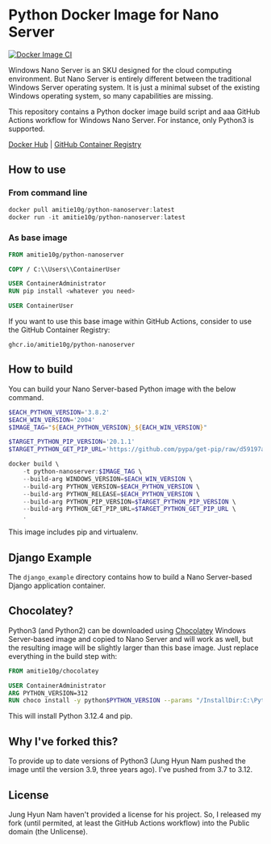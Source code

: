 # Python Docker Image for Nano Server

[![Docker Image CI](https://github.com/amitie10g/python-nanoserver/actions/workflows/docker-image.yml/badge.svg)](https://github.com/amitie10g/python-nanoserver/actions/workflows/docker-image.yml)

Windows Nano Server is an SKU designed for the cloud computing environment. But Nano Server is entirely different between the traditional Windows Server operating system. It is just a minimal subset of the existing Windows operating system, so many capabilities are missing.

This repository contains a Python docker image build script and aaa GitHub Actions workflow for Windows Nano Server. For instance, only Python3 is supported.

[Docker Hub](https://hub.docker.com/r/amitie10g/python-nanoserver) | [GitHub Container Registry](https://github.com/amitie10g/python-nanoserver/pkgs/container/python-nanoserver)

## How to use

### From command line

```powershell
docker pull amitie10g/python-nanoserver:latest
docker run -it amitie10g/python-nanoserver:latest
```

### As base image

```dockerfile
FROM amitie10g/python-nanoserver

COPY / C:\\Users\\ContainerUser

USER ContainerAdministrator
RUN pip install <whatever you need>

USER ContainerUser
```

If you want to use this base image within GitHub Actions, consider to use the GitHub Container Registry:

``ghcr.io/amitie10g/python-nanoserver``

## How to build

You can build your Nano Server-based Python image with the below command.

```powershell
$EACH_PYTHON_VERSION='3.8.2'
$EACH_WIN_VERSION='2004'
$IMAGE_TAG="${EACH_PYTHON_VERSION}_${EACH_WIN_VERSION}"

$TARGET_PYTHON_PIP_VERSION='20.1.1'
$TARGET_PYTHON_GET_PIP_URL='https://github.com/pypa/get-pip/raw/d59197a3c169cef378a22428a3fa99d33e080a5d/get-pip.py'

docker build \
    -t python-nanoserver:$IMAGE_TAG \
    --build-arg WINDOWS_VERSION=$EACH_WIN_VERSION \
    --build-arg PYTHON_VERSION=$EACH_PYTHON_VERSION \
    --build-arg PYTHON_RELEASE=$EACH_PYTHON_VERSION \
    --build-arg PYTHON_PIP_VERSION=$TARGET_PYTHON_PIP_VERSION \
    --build-arg PYTHON_GET_PIP_URL=$TARGET_PYTHON_GET_PIP_URL \
    .
```

This image includes pip and virtualenv.

## Django Example

The `django_example` directory contains how to build a Nano Server-based Django application container.

## Chocolatey?
Python3 (and Python2) can be downloaded using [Chocolatey](https://github.com/amitie10g/chocolatey-docker/pkgs/container/chocolatey) Windows Server-based image and copied to Nano Server and will work as well, but the resulting image will be slightly larger than this base image. Just replace everything in the build step with:

```dockerfile
FROM amitie10g/chocolatey

USER ContainerAdministrator
ARG PYTHON_VERSION=312
RUN choco install -y python$PYTHON_VERSION --params "/InstallDir:C:\Python"
```

This will install Python 3.12.4 and pip.

## Why I've forked this?
To provide up to date versions of Python3 (Jung Hyun Nam pushed the image until the version 3.9, three years ago). I've pushed from 3.7 to 3.12.

## License
Jung Hyun Nam haven't provided a license for his project. So, I released my fork (until permited, at least the GitHub Actions workflow) into the Public domain (the Unlicense).
